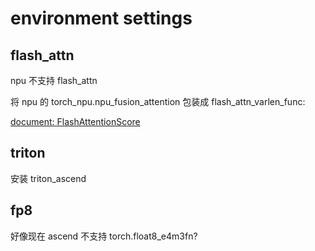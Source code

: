 # environment settings

## flash_attn

npu 不支持 flash_attn

将 npu 的 torch_npu.npu_fusion_attention 包装成 flash_attn_varlen_func:

[document: FlashAttentionScore](https://www.hiascend.com/document/detail/zh/Pytorch/710/ptmoddevg/trainingmigrguide/performance_tuning_0034.html)

## triton

安装 triton_ascend

## fp8

好像现在 ascend 不支持 torch.float8_e4m3fn?
